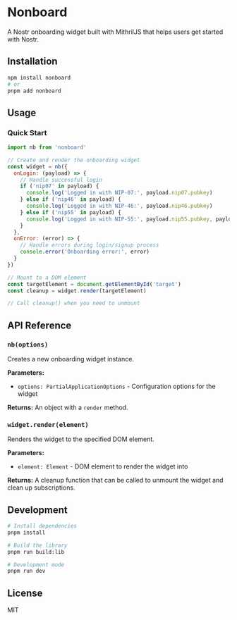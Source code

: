 # Nonboard

A Nostr onboarding widget built with MithrilJS that helps users get started with Nostr.

## Installation

```bash
npm install nonboard
# or
pnpm add nonboard
```

## Usage

### Quick Start

```javascript
import nb from 'nonboard'

// Create and render the onboarding widget
const widget = nb({
  onLogin: (payload) => {
    // Handle successful login
    if ('nip07' in payload) {
      console.log('Logged in with NIP-07:', payload.nip07.pubkey)
    } else if ('nip46' in payload) {
      console.log('Logged in with NIP-46:', payload.nip46.pubkey)
    } else if ('nip55' in payload) {
      console.log('Logged in with NIP-55:', payload.nip55.pubkey, payload.nip55.signer)
    }
  },
  onError: (error) => {
    // Handle errors during login/signup process
    console.error('Onboarding error:', error)
  }
})

// Mount to a DOM element
const targetElement = document.getElementById('target')
const cleanup = widget.render(targetElement)

// Call cleanup() when you need to unmount
```

## API Reference

### `nb(options)`

Creates a new onboarding widget instance.

**Parameters:**
- `options: PartialApplicationOptions` - Configuration options for the widget

**Returns:** An object with a `render` method.

### `widget.render(element)`

Renders the widget to the specified DOM element.

**Parameters:**
- `element: Element` - DOM element to render the widget into

**Returns:** A cleanup function that can be called to unmount the widget and clean up subscriptions.

## Development

```bash
# Install dependencies
pnpm install

# Build the library
pnpm run build:lib

# Development mode
pnpm run dev
```

## License

MIT
